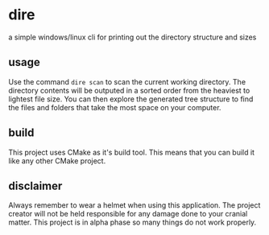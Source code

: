 # dire
a simple windows/linux cli for printing out the directory structure and sizes

## usage
Use the command `dire scan` to scan the current working directory. The directory contents will be outputed in a sorted order from the heaviest to lightest file size. 
You can then explore the generated tree structure to find the files and folders that take the most space on your computer.

## build
This project uses CMake as it's build tool. This means that you can build it like any other CMake project.

## disclaimer
Always remember to wear a helmet when using this application. The project creator will not be held responsible for any damage done to your cranial matter. 
This project is in alpha phase so many things do not work properly.
